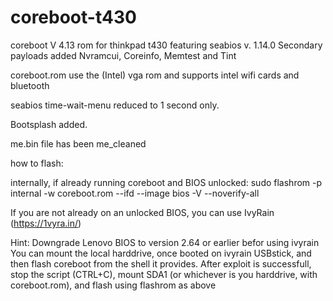 # coreboot-t430

coreboot V 4.13 rom for thinkpad t430 featuring seabios v. 1.14.0 
Secondary payloads added Nvramcui, Coreinfo, Memtest and Tint

coreboot.rom use the (Intel) vga rom and supports intel wifi cards and bluetooth

seabios time-wait-menu reduced to 1 second only.

Bootsplash added.

me.bin file has been me_cleaned

how to flash:

internally, if already running coreboot and BIOS unlocked:
sudo flashrom -p internal -w coreboot.rom --ifd --image bios -V --noverify-all

If you are not already on an unlocked BIOS, you can use IvyRain (https://1vyra.in/)

Hint: Downgrade Lenovo BIOS to version 2.64 or earlier befor using ivyrain
You can mount the local harddrive, once booted on ivyrain USBstick, and then flash coreboot from the shell it provides.
After exploit is successfull, stop the script (CTRL+C), mount SDA1 (or whichever is you harddrive, with coreboot.rom), and flash using flashrom as above
